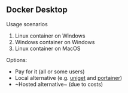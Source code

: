 ## Docker Desktop

Usage scenarios

1. Linux container on Windows
1. Windows container on Windows
1. Linux container on MacOS

Options:

- Pay for it (all or some users)
- Local alternative (e.g. [uniget](https://github.com/uniget-org/cli) and [portainer](https://github.com/portainer/portainer))
- ~Hosted alternative~ (due to costs)
